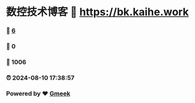 # 数控技术博客 :link: https://bk.kaihe.work 
### :page_facing_up: [6](https://bk.kaihe.work/tag.html) 
### :speech_balloon: 0 
### :hibiscus: 1006 
### :alarm_clock: 2024-08-10 17:38:57 
### Powered by :heart: [Gmeek](https://github.com/Meekdai/Gmeek)
